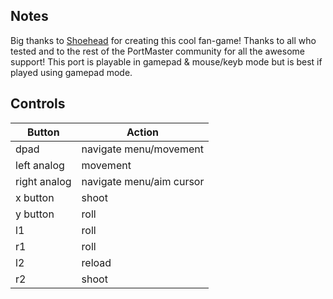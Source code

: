 ## Notes

Big thanks to [Shoehead](https://shoehead.itch.io/dum) for creating this cool fan-game! Thanks to all who tested and to the rest of the PortMaster community for all the awesome support! 
This port is playable in gamepad & mouse/keyb mode but is best if played using gamepad mode. 

## Controls

| Button | Action |
|--|--| 
|dpad|navigate menu/movement|
|left analog|movement |
|right analog |navigate menu/aim cursor|
|x button|shoot|
|y button|roll|
|l1|roll|
|r1|roll|
|l2|reload|
|r2|shoot|


